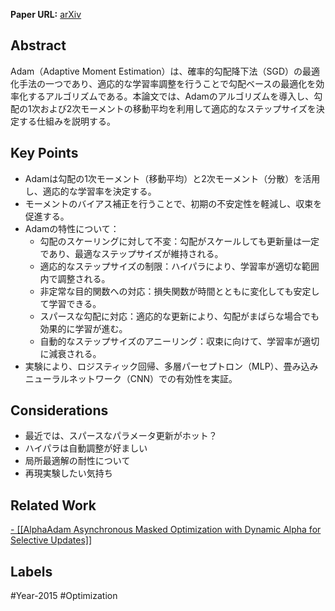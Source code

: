 **Paper URL:** [arXiv](https://arxiv.org/abs/1412.6980)


## Abstract
Adam（Adaptive Moment Estimation）は、確率的勾配降下法（SGD）の最適化手法の一つであり、適応的な学習率調整を行うことで勾配ベースの最適化を効率化するアルゴリズムである。本論文では、Adamのアルゴリズムを導入し、勾配の1次および2次モーメントの移動平均を利用して適応的なステップサイズを決定する仕組みを説明する。


## Key Points
- Adamは勾配の1次モーメント（移動平均）と2次モーメント（分散）を活用し、適応的な学習率を決定する。
- モーメントのバイアス補正を行うことで、初期の不安定性を軽減し、収束を促進する。
- Adamの特性について：
    - 勾配のスケーリングに対して不変：勾配がスケールしても更新量は一定であり、最適なステップサイズが維持される。
    - 適応的なステップサイズの制限：ハイパラにより、学習率が適切な範囲内で調整される。
    - 非定常な目的関数への対応：損失関数が時間とともに変化しても安定して学習できる。
    - スパースな勾配に対応：適応的な更新により、勾配がまばらな場合でも効果的に学習が進む。
    - 自動的なステップサイズのアニーリング：収束に向けて、学習率が適切に減衰される。
- 実験により、ロジスティック回帰、多層パーセプトロン（MLP）、畳み込みニューラルネットワーク（CNN）での有効性を実証。


## Considerations
- 最近では、スパースなパラメータ更新がホット？
- ハイパラは自動調整が好ましい
- 局所最適解の耐性について
- 再現実験したい気持ち


## Related Work 
[- [[AlphaAdam Asynchronous Masked Optimization with Dynamic Alpha for Selective Updates]]](https://arxiv.org/abs/2501.18094)


## Labels
#Year-2015 #Optimization 